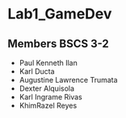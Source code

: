 # Lab1_GameDev

## Members BSCS 3-2

* Paul Kenneth Ilan
* Karl Ducta
* Augustine Lawrence Trumata
* Dexter Alquisola
* Karl Ingrame Rivas
* KhimRazel Reyes